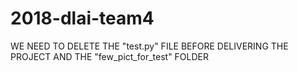 # 2018-dlai-team4


WE NEED TO DELETE THE "test.py" FILE BEFORE DELIVERING THE PROJECT
AND THE "few_pict_for_test" FOLDER 